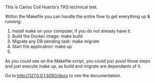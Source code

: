 This is Carlos Coll Huerta's TKS technical test.

Within the Makefile you can handle the entire flow to get everything up & running:

1. Install make on your computer, if you do not already have it.
2. Build the Docker image: make build
3. Migrate any DB pending task: make migrate
4. Start the application: make up
5. 
As you could see on the Makefile script, you could just avoid those steps and just execute make up, as build and migrate are dependants of it.

Go to http://127.0.0.1:5050/docs to see the documentation.